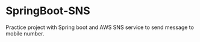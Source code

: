 # SpringBoot-SNS
Practice project with Spring boot and AWS SNS service to send message to mobile number.
